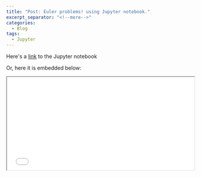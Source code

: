 ```yaml
---
title: "Post: Euler problems! using Jupyter notebook."
excerpt_separator: "<!--more-->"
categories:
  - Blog
tags:
  - Jupyter
---
```

Here's a [link](./euler.ipynb) to the Jupyter notebook

Or, here it is embedded below:

<iframe width="100%" height="250px" src="./euler.ipynb">